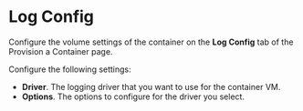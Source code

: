 # Log Config #

Configure the volume settings of the container on the **Log Config** tab of the Provision a Container page. 

Configure the following settings:

- **Driver**. The logging driver that you want to use for the container VM. 
- **Options**. The options to configure for the driver you select. 

